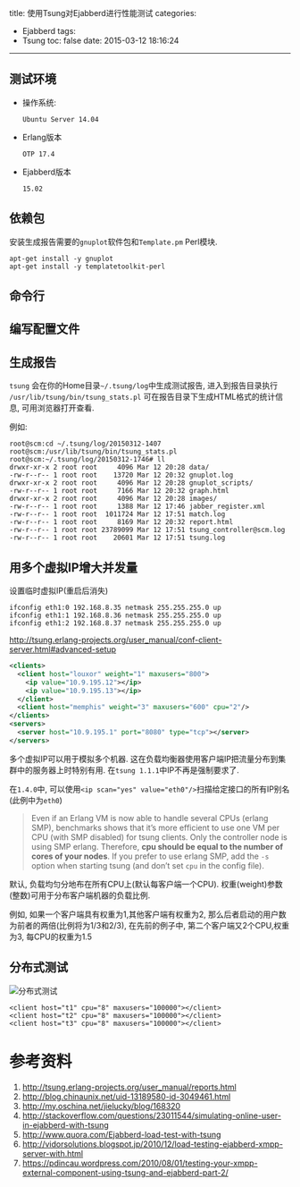title: 使用Tsung对Ejabberd进行性能测试
categories:
  - Ejabberd
tags:
  - Tsung
toc: false
date: 2015-03-12 18:16:24
---

## 测试环境

- 操作系统:

    `Ubuntu Server 14.04`

- Erlang版本

    `OTP 17.4`

- Ejabberd版本

    `15.02`

## 依赖包

安装生成报告需要的`gnuplot`软件包和`Template.pm` Perl模块.

```
apt-get install -y gnuplot
apt-get install -y templatetoolkit-perl
```

## 命令行

## 编写配置文件

## 生成报告

`tsung` 会在你的Home目录`~/.tsung/log`中生成测试报告, 进入到报告目录执行 `/usr/lib/tsung/bin/tsung_stats.pl` 可在报告目录下生成HTML格式的统计信息, 可用浏览器打开查看.

例如:

```
root@scm:cd ~/.tsung/log/20150312-1407
root@scm:/usr/lib/tsung/bin/tsung_stats.pl
root@scm:~/.tsung/log/20150312-1746# ll
drwxr-xr-x 2 root root     4096 Mar 12 20:28 data/
-rw-r--r-- 1 root root    13720 Mar 12 20:32 gnuplot.log
drwxr-xr-x 2 root root     4096 Mar 12 20:28 gnuplot_scripts/
-rw-r--r-- 1 root root     7166 Mar 12 20:32 graph.html
drwxr-xr-x 2 root root     4096 Mar 12 20:28 images/
-rw-r--r-- 1 root root     1388 Mar 12 17:46 jabber_register.xml
-rw-r--r-- 1 root root  1011724 Mar 12 17:51 match.log
-rw-r--r-- 1 root root     8169 Mar 12 20:32 report.html
-rw-r--r-- 1 root root 23789099 Mar 12 17:51 tsung_controller@scm.log
-rw-r--r-- 1 root root    20601 Mar 12 17:51 tsung.log
```

## 用多个虚拟IP增大并发量

设置临时虚拟IP(重启后消失)

```
ifconfig eth1:0 192.168.8.35 netmask 255.255.255.0 up
ifconfig eth1:1 192.168.8.36 netmask 255.255.255.0 up
ifconfig eth1:2 192.168.8.37 netmask 255.255.255.0 up
```

http://tsung.erlang-projects.org/user_manual/conf-client-server.html#advanced-setup

```xml
<clients>
  <client host="louxor" weight="1" maxusers="800">
    <ip value="10.9.195.12"></ip>
    <ip value="10.9.195.13"></ip>
  </client>
  <client host="memphis" weight="3" maxusers="600" cpu="2"/>
</clients>
<servers>
  <server host="10.9.195.1" port="8080" type="tcp"></server>
</servers>
```

多个虚拟IP可以用于模拟多个机器. 这在负载均衡器使用客户端IP把流量分布到集群中的服务器上时特别有用. 在`tsung 1.1.1`中IP不再是强制要求了.

在`1.4.0`中, 可以使用`<ip scan="yes" value="eth0"/>`扫描给定接口的所有IP别名(此例中为`eth0`)

> Even if an Erlang VM is now able to handle several CPUs (erlang SMP), benchmarks shows that it’s more efficient to use one VM per CPU (with SMP disabled) for tsung clients. Only the controller node is using SMP erlang. Therefore, **cpu should be equal to the number of cores of your nodes**. If you prefer to use erlang SMP, add the `-s` option when starting tsung (and don’t set `cpu` in the config file).

默认, 负载均匀分地布在所有CPU上(默认每客户端一个CPU). 权重(weight)参数(整数)可用于分布客户端机器的负载比例.

例如, 如果一个客户端具有权重为1,其他客户端有权重为2, 那么后者启动的用户数为前者的两倍(比例将为1/3和2/3), 在先前的例子中, 第二个客户端又2个CPU,权重为3, 每CPU的权重为1.5

## 分布式测试

![分布式测试](/assets/ejabberd/distributed-test.jpg)

```
<client host="t1" cpu="8" maxusers="100000"></client>
<client host="t2" cpu="8" maxusers="100000"></client>
<client host="t3" cpu="8" maxusers="100000"></client>
```

# 参考资料

1. http://tsung.erlang-projects.org/user_manual/reports.html
2. http://blog.chinaunix.net/uid-13189580-id-3049461.html
3. http://my.oschina.net/jielucky/blog/168320
4. http://stackoverflow.com/questions/23011544/simulating-online-user-in-ejabberd-with-tsung
5. http://www.quora.com/Ejabberd-load-test-with-tsung
6. http://vidorsolutions.blogspot.jp/2010/12/load-testing-ejabberd-xmpp-server-with.html
7. https://pdincau.wordpress.com/2010/08/01/testing-your-xmpp-external-component-using-tsung-and-ejabberd-part-2/

